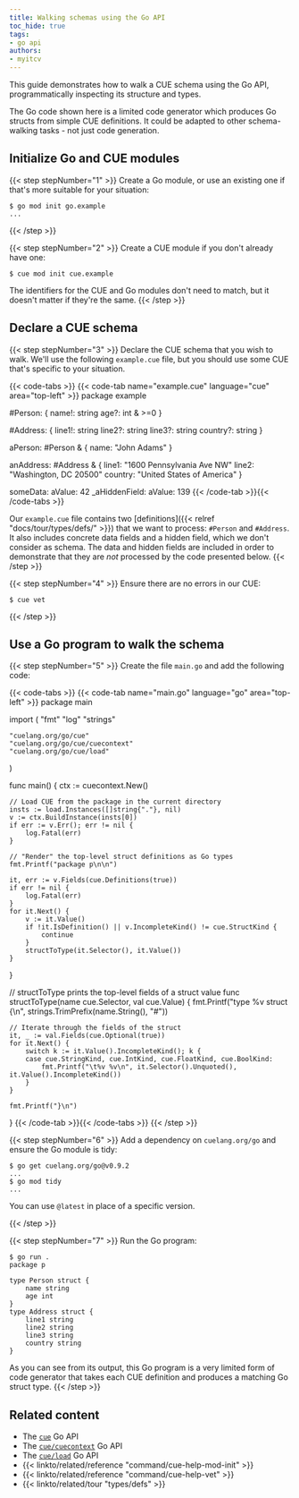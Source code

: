 ```yaml
---
title: Walking schemas using the Go API
toc_hide: true
tags:
- go api
authors:
- myitcv
---
```


This guide demonstrates how to walk a CUE schema using the Go API,
programmatically inspecting its structure and types.

The Go code shown here is a limited code generator which produces Go structs
from simple CUE definitions.
It could be adapted to other schema-walking tasks - not just code generation.

## Initialize Go and CUE modules

{{< step stepNumber="1" >}}
Create a Go module, or use an existing one if that's more suitable for your situation:

```text { title="TERMINAL" type="terminal" codeToCopy="Z28gbW9kIGluaXQgZ28uZXhhbXBsZQ=="  }
$ go mod init go.example
...
```
{{< /step >}}

{{< step stepNumber="2" >}}
Create a CUE module if you don't already have one:

```text { title="TERMINAL" type="terminal" codeToCopy="Y3VlIG1vZCBpbml0IGN1ZS5leGFtcGxl"  }
$ cue mod init cue.example
```

The identifiers for the CUE and Go modules don't need to match, but it doesn't
matter if they're the same.
{{< /step >}}

## Declare a CUE schema

{{< step stepNumber="3" >}}
Declare the CUE schema that you wish to walk.
We'll use the following `example.cue` file,
but you should use some CUE that's specific to your situation.

{{< code-tabs >}}
{{< code-tab name="example.cue" language="cue" area="top-left" >}}
package example

#Person: {
	name!: string
	age?:  int & >=0
}

#Address: {
	line1!:   string
	line2?:   string
	line3?:   string
	country?: string
}

aPerson: #Person & {
	name: "John Adams"
}

anAddress: #Address & {
	line1:   "1600 Pennsylvania Ave NW"
	line2:   "Washington, DC 20500"
	country: "United States of America"
}

someData: aValue:      42
_aHiddenField: aValue: 139
{{< /code-tab >}}{{< /code-tabs >}}

Our `example.cue` file contains two
[definitions]({{< relref "docs/tour/types/defs/" >}}) that we want to process:
`#Person` and `#Address`.
It also includes concrete data fields and a hidden field,
which we don't consider as schema. The data and hidden fields are included in
order to demonstrate that they are *not* processed by the code presented below.
{{< /step >}}

{{< step stepNumber="4" >}}
Ensure there are no errors in our CUE:

```text { title="TERMINAL" type="terminal" codeToCopy="Y3VlIHZldA=="  }
$ cue vet
```

{{< /step >}}

## Use a Go program to walk the schema

{{< step stepNumber="5" >}}
Create the file `main.go` and add the following code:

{{< code-tabs >}}
{{< code-tab name="main.go" language="go" area="top-left" >}}
package main

import (
	"fmt"
	"log"
	"strings"

	"cuelang.org/go/cue"
	"cuelang.org/go/cue/cuecontext"
	"cuelang.org/go/cue/load"
)

func main() {
	ctx := cuecontext.New()

	// Load CUE from the package in the current directory
	insts := load.Instances([]string{"."}, nil)
	v := ctx.BuildInstance(insts[0])
	if err := v.Err(); err != nil {
		log.Fatal(err)
	}

	// "Render" the top-level struct definitions as Go types
	fmt.Printf("package p\n\n")

	it, err := v.Fields(cue.Definitions(true))
	if err != nil {
		log.Fatal(err)
	}
	for it.Next() {
		v := it.Value()
		if !it.IsDefinition() || v.IncompleteKind() != cue.StructKind {
			continue
		}
		structToType(it.Selector(), it.Value())
	}
}

// structToType prints the top-level fields of a struct value
func structToType(name cue.Selector, val cue.Value) {
	fmt.Printf("type %v struct {\n", strings.TrimPrefix(name.String(), "#"))

	// Iterate through the fields of the struct
	it, _ := val.Fields(cue.Optional(true))
	for it.Next() {
		switch k := it.Value().IncompleteKind(); k {
		case cue.StringKind, cue.IntKind, cue.FloatKind, cue.BoolKind:
			fmt.Printf("\t%v %v\n", it.Selector().Unquoted(), it.Value().IncompleteKind())
		}
	}

	fmt.Printf("}\n")
}
{{< /code-tab >}}{{< /code-tabs >}}
{{< /step >}}

{{< step stepNumber="6" >}}
Add a dependency on `cuelang.org/go` and ensure the Go module is tidy:

```text { title="TERMINAL" type="terminal" codeToCopy="Z28gZ2V0IGN1ZWxhbmcub3JnL2dvQHYwLjkuMgpnbyBtb2QgdGlkeQ=="  }
$ go get cuelang.org/go@v0.9.2
...
$ go mod tidy
...
```

You can use `@latest` in place of a specific version.

{{< /step >}}

{{< step stepNumber="7" >}}
Run the Go program:

```text { title="TERMINAL" type="terminal" codeToCopy="Z28gcnVuIC4="  }
$ go run .
package p

type Person struct {
	name string
	age int
}
type Address struct {
	line1 string
	line2 string
	line3 string
	country string
}
```

As you can see from its output, this Go program is a very limited form of code
generator that takes each CUE definition and produces a matching Go struct type.
{{< /step >}}

## Related content

- The [`cue`](https://pkg.go.dev/cuelang.org/go/cue) Go API
- The [`cue/cuecontext`](https://pkg.go.dev/cuelang.org/go/cue/cuecontext) Go API
- The [`cue/load`](https://pkg.go.dev/cuelang.org/go/cue/load) Go API
- {{< linkto/related/reference "command/cue-help-mod-init" >}}
- {{< linkto/related/reference "command/cue-help-vet" >}}
- {{< linkto/related/tour "types/defs" >}}
